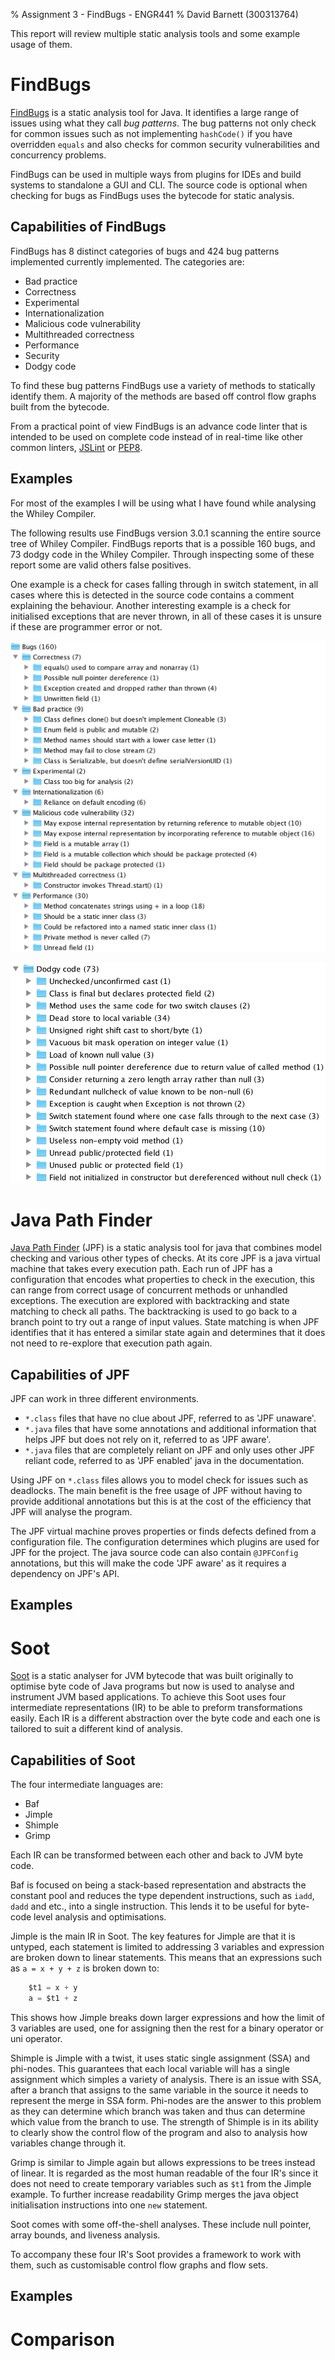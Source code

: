 % Assignment 3 - FindBugs - ENGR441
% David Barnett (300313764)

This report will review multiple static analysis tools and some example usage of them.

# FindBugs

[FindBugs](http://findbugs.sourceforge.net/) is a static analysis tool for Java.
It identifies a large range of issues using what they call *bug patterns*.
The bug patterns not only check for common issues such as not implementing `hashCode()` if you
have overridden `equals` and also checks for common security vulnerabilities and concurrency problems.

FindBugs can be used in multiple ways from plugins for IDEs and build systems to standalone a GUI and CLI.
The source code is optional when checking for bugs as FindBugs uses the bytecode for static analysis.

## Capabilities of FindBugs

FindBugs has 8 distinct categories of bugs and 424 bug patterns implemented currently implemented.
The categories are:

* Bad practice
* Correctness
* Experimental
* Internationalization
* Malicious code vulnerability
* Multithreaded correctness
* Performance
* Security
* Dodgy code

To find these bug patterns FindBugs use a variety of methods to statically identify them.
A majority of the methods are based off control flow graphs built from the bytecode.

<!-- FIXME: not sure about this -->
From a practical point of view FindBugs is an advance code linter that is intended to
be used on complete code instead of in real-time like other common linters, [JSLint](http://jslint.com/) or [PEP8](https://pypi.python.org/pypi/pep8).

## Examples

For most of the examples I will be using what I have found while analysing the Whiley Compiler.

The following results use FindBugs version 3.0.1 scanning the entire source tree of Whiley Compiler.
FindBugs reports that is a possible 160 bugs, and 73 dodgy code in the Whiley Compiler. Through
inspecting some of these report some are valid others false positives.

One example is a check for cases falling through in switch statement, in all cases where this is
detected in the source code contains a comment explaining the behaviour.
Another interesting example is a check for initialised exceptions that are never thrown, in all of
these cases it is unsure if these are programmer error or not.

![Overview of bugs found](./examples/findbugs_bugs.png)

![Overview of dodgy code found](./examples/findbugs_dodgy.png)

# Java Path Finder

[Java Path Finder](http://babelfish.arc.nasa.gov/trac/jpf/) (JPF) is a static analysis
tool for java that combines model checking and various other types of checks.
At its core JPF is a java virtual machine that takes every execution path.
Each run of JPF has a configuration that encodes what properties to check in the
execution, this can range from correct usage of concurrent methods or unhandled exceptions.
The execution are explored with backtracking and state matching to check all paths.
The backtracking is used to go back to a branch point to try out a range of input values.
State matching is when JPF identifies that it has entered a similar state again and
determines that it does not need to re-explore that execution path again.

## Capabilities of JPF

JPF can work in three different environments.

 * `*.class` files that have no clue about JPF, referred to as 'JPF unaware'.
 * `*.java` files that have some annotations and additional information that helps JPF but does not rely on it, referred to as 'JPF aware'.
 * `*.java` files that are completely reliant on JPF and only uses other JPF reliant code, referred to as 'JPF enabled' java in the documentation.

Using JPF on `*.class` files allows you to model check for issues such as deadlocks.
The main benefit is the free usage of JPF without having to provide additional annotations
but this is at the cost of the efficiency that JPF will analyse the program.



The JPF virtual machine proves properties or finds defects defined from a
configuration file. 
The configuration determines which plugins are used for JPF for the project.
The java source code can also contain `@JPFConfig` annotations, but this will make
the code 'JPF aware' as it requires a dependency on JPF's API.


## Examples

# Soot

[Soot](https://sable.github.io/soot/) is a static analyser for JVM bytecode that
was built originally to optimise byte code of Java programs but now is used to
analyse and instrument JVM based applications.
To achieve this Soot uses four intermediate representations (IR) to be able to
preform transformations easily. Each IR is a different abstraction over the
byte code and each one is tailored to suit a different kind of analysis.

## Capabilities of Soot

The four intermediate languages are:

 * Baf
 * Jimple
 * Shimple
 * Grimp

Each IR can be transformed between each other and back to JVM byte code.

Baf is focused on being a stack-based representation and abstracts the 
constant pool and reduces the type dependent instructions, such as `iadd`, `dadd` and etc., into
a single instruction.
This lends it to be useful for byte-code level analysis and optimisations.

Jimple is the main IR in Soot.
The key features for Jimple are that it is untyped,
each statement is limited to addressing 3 variables
and expression are broken down to linear statements.
This means that an expressions such as `a = x + y + z` is broken
down to:

```java
    $t1 = x + y
    a = $t1 + z
```

This shows how Jimple breaks down larger expressions and how
the limit of 3 variables are used, one for assigning then the rest
for a binary operator or uni operator.


Shimple is Jimple with a twist, it uses static single assignment (SSA) and phi-nodes.
This guarantees that each local variable will has a single assignment which
simples a variety of analysis.
There is an issue with SSA, after a branch that assigns to the same variable in the source
it needs to represent the merge in SSA form.
Phi-nodes are the answer to this problem as they can determine which branch
was taken and thus can determine which value from the branch to use.
The strength of Shimple is in its ability to clearly show the control flow 
of the program and also to analysis how variables change through it.

Grimp is similar to Jimple again but allows expressions to be trees instead of
linear.
It is regarded as the most human readable of the four IR's since it does not 
need to create temporary variables such as `$t1` from the Jimple example.
To further increase readability Grimp merges the java object initialisation 
instructions into one `new` statement.

Soot comes with some off-the-shell analyses.
These include null pointer, array bounds, and liveness analysis.

To accompany these four IR's Soot provides a framework to work with them,
such as customisable control flow graphs and flow sets.

## Examples

# Comparison
